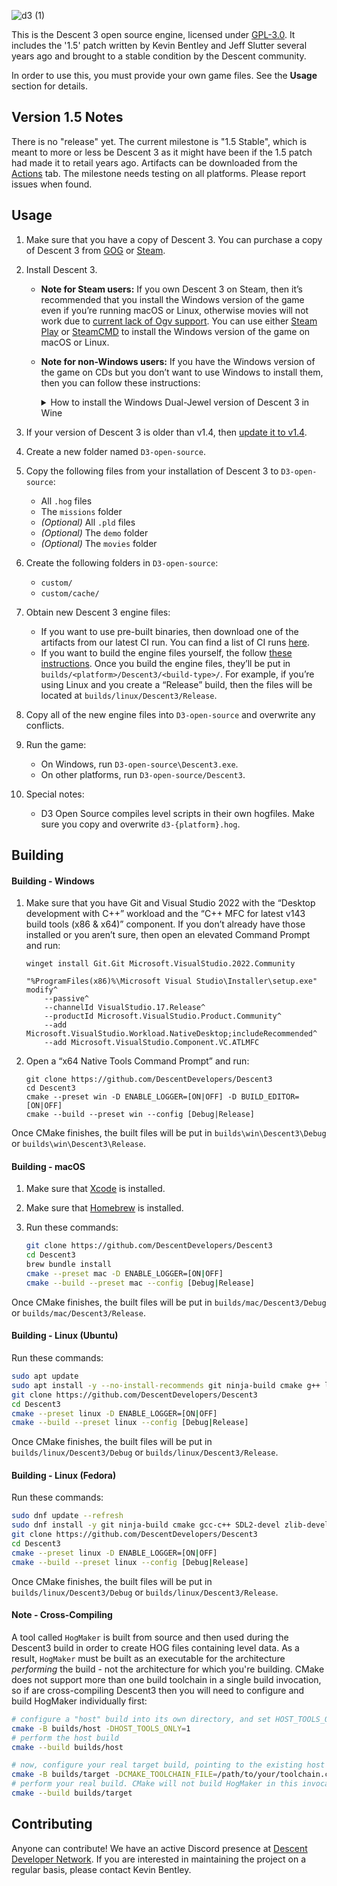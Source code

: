 ![d3 (1)](https://github.com/DescentDevelopers/Descent3/assets/47716344/82ba0911-ee32-4565-84ee-b432c215ab95)

This is the Descent 3 open source engine, licensed under [GPL-3.0](https://github.com/DescentDevelopers/Descent3?tab=GPL-3.0-1-ov-file). It includes the '1.5' patch written by Kevin Bentley and Jeff Slutter several years ago and brought to a stable condition by the Descent community.

In order to use this, you must provide your own game files. See the **Usage** section for details.

## Version 1.5 Notes
There is no "release" yet. The current milestone is "1.5 Stable", which is meant to more or less be Descent 3 as it might have been if the 1.5 patch had made it to retail years ago. Artifacts can be downloaded from the [Actions](https://github.com/DescentDevelopers/Descent3/actions) tab.
The milestone needs testing on all platforms. Please report issues when found.

## Usage
1. Make sure that you have a copy of Descent 3. You can purchase a copy of Descent 3 from [GOG](https://www.gog.com/game/descent_3_expansion) or [Steam](https://store.steampowered.com/app/273590/Descent_3/).
2. Install Descent 3.

    - **Note for Steam users:** If you own Descent 3 on Steam, then it’s recommended that you install the Windows version of the game even if you’re running macOS or Linux, otherwise movies will not work due to [current lack of Ogv support](https://github.com/DescentDevelopers/Descent3/issues/240). You can use either [Steam Play](https://help.steampowered.com/en/faqs/view/08F7-5D56-9654-39AF) or [SteamCMD](https://developer.valvesoftware.com/wiki/SteamCMD#Cross-Platform_Installation) to install the Windows version of the game on macOS or Linux.

    - **Note for non-Windows users:** If you have the Windows version of the game on CDs but you don’t want to use Windows to install them, then you can follow these instructions:

        <details>
        <summary>How to install the Windows Dual-Jewel version of Descent 3 in Wine</summary>

        <ol type="1">
            <li>Make sure that you have <a href="https://www.winehq.org">Wine</a> installed.</li>
            <li><i>(Recommended)</i> Run <code>winecfg</code> and make sure that “Emulate a virtual desktop” is enabled.</li>
            <li>
                <p><i>(Optional)</i> Determine if you’re going to be affected by a bug with Descent 3’s installer, and potentially apply a workaround:</p>
                <ol type="a">
                    <li>Download <a href="https://codeberg.org/JasonYundt/environment-size-checker">Environment Size Checker</a>.</li>
                    <li>Run <code>wine environment-size-checker.exe</code>.</li>
                    <li>If that program tells you that your environment is more than 32,724 bytes large, then you’ll need to unset or shorten environment variables before running Descent 3’s installer. If you don’t, then the installer will page fault.</li>
                </ol>
            </li>
            <li>
                <p>Install Descent 3:</p>
                <ol type="a">
                    <li>Insert disc 1.</li>
                    <li>Make sure that disc 1 is mounted.</li>
                    <li>Determine which drive letter Wine is using for your CD drive. (Hint: try running <code>wine explorer</code>).</li>
                    <li>Run <code>wine '&lt;drive-letter&gt;:\Setup.exe'</code>.</li>
                    <li>Follow the installation wizard’s instructions until it asks you to choose a “Setup Type”.</li>
                    <li>Select the “Full” Setup Type, then click “Next”.
                    <li>Continue following the installation wizard’s instructions until it asks you to insert disc 2.</li>
                    <li>
                        <p>Switch to disc 2:</p>
                        <!-- This really should be an <ol>, but I couldn’t get the numbering/lettering to work right: <https://github.com/orgs/community/discussions/124850> -->
                        <ul>
                            <li>Run <code>wine eject &lt;drive-letter&gt;:</code>.</li>
                            <li>Make sure that the disc was unmounted and ejected.</li>
                            <li>Insert disc 2.</li>
                            <li>Mount disc 2.</li>
                        </ul>
                    </li>
                    <li>Continue following the installation wizard’s instructions until it asks you to insert disc 1 again.</li>
                    <li>Switch back to disc 1. Follow a similar procedure to the one that you used to switch to disc 2.</li>
                    <li>Finish the going through the installation wizard.</li>
                    <li>When the installation wizard finishes, it will open an explorer window. Close out of that window.</li>
                    <li>Unmount the disc.</li>
                    <li>Eject the disc.</li>
                </ol>
            <li>
                <p>Install Descent 3: Mercenary:</p>
                <ol type="a">
                    <li>Insert disc 3.</li>
                    <li>Make sure that disc 3 is mounted.</li>
                    <li>Run <code>wine start /d &lt;drive-letter&gt;: setup.exe -autorun</code>.</li>
                    <li>Follow the instructions in the installation wizard.</li>
                </ol>
            </li>
        </ol>

        </details>

3. If your version of Descent 3 is older than v1.4, then [update it to v1.4](http://descent3.com/downloads.php).
4. Create a new folder named `D3-open-source`.
5. Copy the following files from your installation of Descent 3 to `D3-open-source`:
    - All `.hog` files
    - The `missions` folder
    - _(Optional)_ All `.pld` files
    - _(Optional)_ The `demo` folder
    - _(Optional)_ The `movies` folder
6. Create the following folders in `D3-open-source`:
    - `custom/`
    - `custom/cache/`
7. Obtain new Descent 3 engine files:
    - If you want to use pre-built binaries, then download one of the artifacts from our latest CI run. You can find a list of CI runs [here](https://github.com/DescentDevelopers/Descent3/actions/workflows/build.yml?query=branch%3Amain).
    - If you want to build the engine files yourself, the follow [these instructions](#building). Once you build the engine files, they’ll be put in `builds/<platform>/Descent3/<build-type>/`. For example, if you’re using Linux and you create a “Release” build, then the files will be located at `builds/linux/Descent3/Release`.
8. Copy all of the new engine files into `D3-open-source` and overwrite any conflicts.
9. Run the game:
    - On Windows, run `D3-open-source\Descent3.exe`.
    - On other platforms, run `D3-open-source/Descent3`.
10. Special notes:
    - D3 Open Source compiles level scripts in their own hogfiles. Make sure you copy and overwrite `d3-{platform}.hog`.

## Building
#### Building - Windows
1. Make sure that you have Git and Visual Studio 2022 with the “Desktop development with C++” workload and the “C++ MFC for latest v143 build tools (x86 & x64)” component. If you don’t already have those installed or you aren’t sure, then open an elevated Command Prompt and run:

    <!--
    The following code block specifies the full path to the Visual Studio Installer because the Visual Studio Installer doesn’t add itself to the user’s Path. The installer is guaranteed to be in a specific location on 64-bit systems [1]. The installer will be in a different location on 32-bit systems [2], but Visual Studio 2022 doesn’t support 32-bit systems [3] so we can ignore that detail.

    [1]: <https://learn.microsoft.com/en-us/visualstudio/install/use-command-line-parameters-to-install-visual-studio?view=vs-2022>
    [2]: <https://github.com/microsoft/vswhere/wiki#installing>
    [3]: <https://learn.microsoft.com/en-us/answers/questions/1689898/does-visual-studio-build-tools-2022-support-32-bit>
    -->

    ```batch
    winget install Git.Git Microsoft.VisualStudio.2022.Community

    "%ProgramFiles(x86)%\Microsoft Visual Studio\Installer\setup.exe" modify^
        --passive^
        --channelId VisualStudio.17.Release^
        --productId Microsoft.VisualStudio.Product.Community^
        --add Microsoft.VisualStudio.Workload.NativeDesktop;includeRecommended^
        --add Microsoft.VisualStudio.Component.VC.ATLMFC
    ```

2. Open a “x64 Native Tools Command Prompt” and run:

    ```batch
    git clone https://github.com/DescentDevelopers/Descent3
    cd Descent3
    cmake --preset win -D ENABLE_LOGGER=[ON|OFF] -D BUILD_EDITOR=[ON|OFF]
    cmake --build --preset win --config [Debug|Release]
    ```

Once CMake finishes, the built files will be put in `builds\win\Descent3\Debug` or `builds\win\Descent3\Release`.

#### Building - macOS
1. Make sure that [Xcode](https://developer.apple.com/xcode) is installed.

2. Make sure that [Homebrew](https://brew.sh) is installed.

3. Run these commands:

    ```sh
    git clone https://github.com/DescentDevelopers/Descent3
    cd Descent3
    brew bundle install
    cmake --preset mac -D ENABLE_LOGGER=[ON|OFF]
    cmake --build --preset mac --config [Debug|Release]
    ```

Once CMake finishes, the built files will be put in `builds/mac/Descent3/Debug` or `builds/mac/Descent3/Release`.

#### Building - Linux (Ubuntu)
Run these commands:

```sh
sudo apt update
sudo apt install -y --no-install-recommends git ninja-build cmake g++ libsdl2-dev zlib1g-dev
git clone https://github.com/DescentDevelopers/Descent3
cd Descent3
cmake --preset linux -D ENABLE_LOGGER=[ON|OFF]
cmake --build --preset linux --config [Debug|Release]
```

Once CMake finishes, the built files will be put in `builds/linux/Descent3/Debug` or `builds/linux/Descent3/Release`.

#### Building - Linux (Fedora)
Run these commands:

```sh
sudo dnf update --refresh
sudo dnf install -y git ninja-build cmake gcc-c++ SDL2-devel zlib-devel
git clone https://github.com/DescentDevelopers/Descent3
cd Descent3
cmake --preset linux -D ENABLE_LOGGER=[ON|OFF]
cmake --build --preset linux --config [Debug|Release]
```

Once CMake finishes, the built files will be put in `builds/linux/Descent3/Debug` or `builds/linux/Descent3/Release`.

#### Note - Cross-Compiling
A tool called `HogMaker` is built from source and then used during the Descent3 build in order to create HOG files containing level data. As a result, `HogMaker` must be built as an executable for the architecture _performing_ the build - not the architecture for which you're building. CMake does not support more than one build toolchain in a single build invocation, so if are cross-compiling Descent3 then you will need to configure and build HogMaker individually first:
```sh
# configure a "host" build into its own directory, and set HOST_TOOLS_ONLY to 1
cmake -B builds/host -DHOST_TOOLS_ONLY=1
# perform the host build
cmake --build builds/host

# now, configure your real target build, pointing to the existing host tools build
cmake -B builds/target -DCMAKE_TOOLCHAIN_FILE=/path/to/your/toolchain.cmake -DHogMaker_DIR=$(pwd)/builds/host
# perform your real build. CMake will not build HogMaker in this invocation, and instead use the previously-built one
cmake --build builds/target
```

## Contributing
Anyone can contribute! We have an active Discord presence at [Descent Developer Network](https://discord.gg/GNy5CUQ). If you are interested in maintaining the project on a regular basis, please contact Kevin Bentley.
